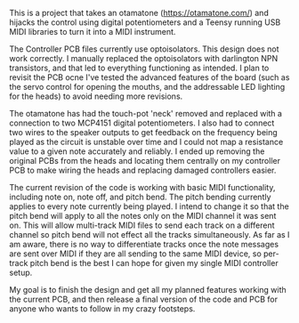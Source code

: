 This is a project that takes an otamatone (https://otamatone.com/) and hijacks the control using digital potentiometers and a Teensy running USB MIDI libraries to turn it into a MIDI instrument.

The Controller PCB files currently use optoisolators. This design does not work correctly. I manually replaced the optoisolators with darlington NPN transistors, and that led to everything functioning as intended. I plan to revisit the PCB ocne I've tested the advanced features of the board (such as the servo control for opening the mouths, and the addressable LED lighting for the heads) to avoid needing more revisions.

The otamatone has had the touch-pot 'neck' removed and replaced with a connection to two MCP4151 digital potentiometers. I also had to connect two wires to the speaker outputs to get feedback on the frequency being played as the circuit is unstable over time and I could not map a resistance value to a given note accurately and reliably. I ended up removing the original PCBs from the heads and locating them centrally on my controller PCB to make wiring the heads and replacing damaged controllers easier. 

The current revision of the code is working with basic MIDI functionality, including note on, note off, and pitch bend. The pitch bending currently applies to every note currently being played. I intend to change it so that the pitch bend will apply to all the notes only on the MIDI channel it was sent on. This will allow multi-track MIDI files to send each track on a different channel so pitch bend will not effect all the tracks simultaneously. As far as I am aware, there is no way to differentiate tracks once the note messages are sent over MIDI if they are all sending to the same MIDI device, so per-track pitch bend is the best I can hope for given my single MIDI controller setup.

My goal is to finish the design and get all my planned features working with the current PCB, and then release a final version of the code and PCB for anyone who wants to follow in my crazy footsteps.
